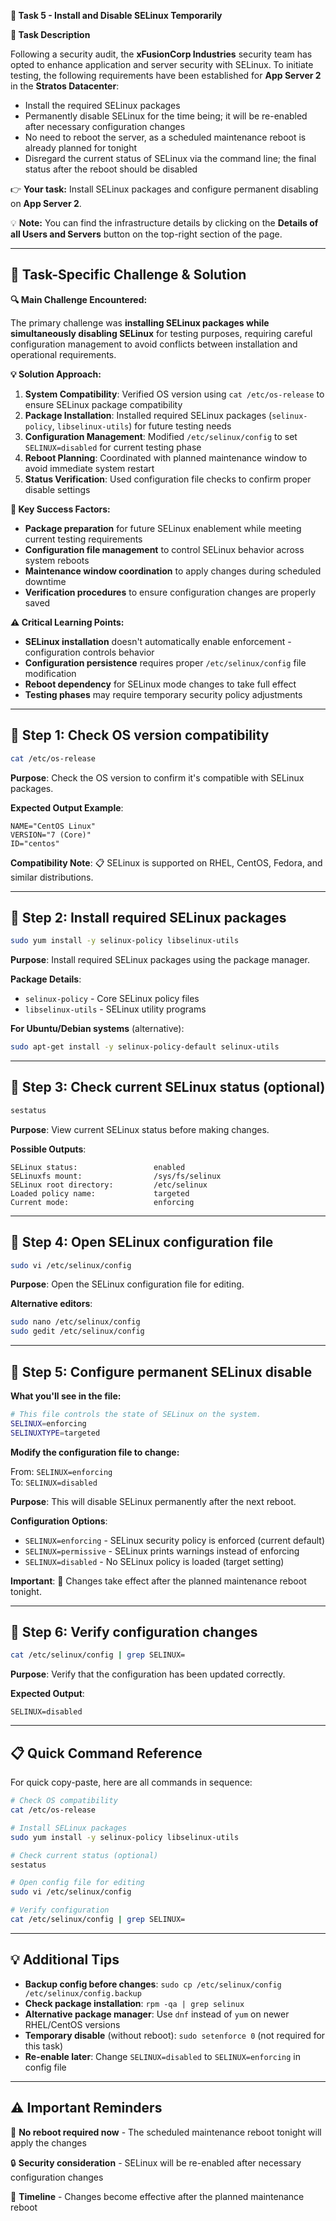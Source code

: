 **🌟 Task 5 - Install and Disable SELinux Temporarily**

**📌 Task Description**

Following a security audit, the **xFusionCorp Industries** security team has opted to enhance application and server security with SELinux. To initiate testing, the following requirements have been established for **App Server 2** in the **Stratos Datacenter**:

- Install the required SELinux packages
- Permanently disable SELinux for the time being; it will be re-enabled after necessary configuration changes
- No need to reboot the server, as a scheduled maintenance reboot is already planned for tonight
- Disregard the current status of SELinux via the command line; the final status after the reboot should be disabled

👉 **Your task:** Install SELinux packages and configure permanent disabling on **App Server 2**.

💡 **Note:** You can find the infrastructure details by clicking on the **Details of all Users and Servers** button on the top-right section of the page.

---

## 🚨 Task-Specific Challenge & Solution

**🔍 Main Challenge Encountered:**

The primary challenge was **installing SELinux packages while simultaneously disabling SELinux** for testing purposes, requiring careful configuration management to avoid conflicts between installation and operational requirements.

**💡 Solution Approach:**

1. **System Compatibility**: Verified OS version using `cat /etc/os-release` to ensure SELinux package compatibility
2. **Package Installation**: Installed required SELinux packages (`selinux-policy`, `libselinux-utils`) for future testing needs
3. **Configuration Management**: Modified `/etc/selinux/config` to set `SELINUX=disabled` for current testing phase
4. **Reboot Planning**: Coordinated with planned maintenance window to avoid immediate system restart
5. **Status Verification**: Used configuration file checks to confirm proper disable settings

**🎯 Key Success Factors:**
- **Package preparation** for future SELinux enablement while meeting current testing requirements
- **Configuration file management** to control SELinux behavior across system reboots
- **Maintenance window coordination** to apply changes during scheduled downtime
- **Verification procedures** to ensure configuration changes are properly saved

**⚠️ Critical Learning Points:**
- **SELinux installation** doesn't automatically enable enforcement - configuration controls behavior
- **Configuration persistence** requires proper `/etc/selinux/config` file modification
- **Reboot dependency** for SELinux mode changes to take full effect
- **Testing phases** may require temporary security policy adjustments

---

## 🔹 Step 1: Check OS version compatibility

```bash
cat /etc/os-release
```

**Purpose**: Check the OS version to confirm it's compatible with SELinux packages.

**Expected Output Example**:
```
NAME="CentOS Linux"
VERSION="7 (Core)"
ID="centos"
```

**Compatibility Note**: 📋 SELinux is supported on RHEL, CentOS, Fedora, and similar distributions.

---

## 🔹 Step 2: Install required SELinux packages

```bash
sudo yum install -y selinux-policy libselinux-utils
```

**Purpose**: Install required SELinux packages using the package manager.

**Package Details**:
- `selinux-policy` - Core SELinux policy files
- `libselinux-utils` - SELinux utility programs

**For Ubuntu/Debian systems** (alternative):
```bash
sudo apt-get install -y selinux-policy-default selinux-utils
```

---

## 🔹 Step 3: Check current SELinux status (optional)

```bash
sestatus
```

**Purpose**: View current SELinux status before making changes.

**Possible Outputs**:
```
SELinux status:                 enabled
SELinuxfs mount:                /sys/fs/selinux
SELinux root directory:         /etc/selinux
Loaded policy name:             targeted
Current mode:                   enforcing
```

---

## 🔹 Step 4: Open SELinux configuration file

```bash
sudo vi /etc/selinux/config
```

**Purpose**: Open the SELinux configuration file for editing.

**Alternative editors**:
```bash
sudo nano /etc/selinux/config
sudo gedit /etc/selinux/config
```

---

## 🔹 Step 5: Configure permanent SELinux disable

**What you'll see in the file:**
```bash
# This file controls the state of SELinux on the system.
SELINUX=enforcing
SELINUXTYPE=targeted
```

**Modify the configuration file to change:**

From: `SELINUX=enforcing`  
To: `SELINUX=disabled`

**Purpose**: This will disable SELinux permanently after the next reboot.

**Configuration Options**:
- `SELINUX=enforcing` - SELinux security policy is enforced (current default)
- `SELINUX=permissive` - SELinux prints warnings instead of enforcing
- `SELINUX=disabled` - No SELinux policy is loaded (target setting)

**Important**: 🔄 Changes take effect after the planned maintenance reboot tonight.

---

## 🔹 Step 6: Verify configuration changes

```bash
cat /etc/selinux/config | grep SELINUX=
```

**Purpose**: Verify that the configuration has been updated correctly.

**Expected Output**:
```
SELINUX=disabled
```

---

## 📋 Quick Command Reference

For quick copy-paste, here are all commands in sequence:

```bash
# Check OS compatibility
cat /etc/os-release

# Install SELinux packages
sudo yum install -y selinux-policy libselinux-utils

# Check current status (optional)
sestatus

# Open config file for editing
sudo vi /etc/selinux/config

# Verify configuration
cat /etc/selinux/config | grep SELINUX=
```

---

## 💡 Additional Tips

- **Backup config before changes**: `sudo cp /etc/selinux/config /etc/selinux/config.backup`
- **Check package installation**: `rpm -qa | grep selinux`
- **Alternative package manager**: Use `dnf` instead of `yum` on newer RHEL/CentOS versions
- **Temporary disable** (without reboot): `sudo setenforce 0` (not required for this task)
- **Re-enable later**: Change `SELINUX=disabled` to `SELINUX=enforcing` in config file

---

## ⚠️ Important Reminders

🔧 **No reboot required now** - The scheduled maintenance reboot tonight will apply the changes

🔒 **Security consideration** - SELinux will be re-enabled after necessary configuration changes

📅 **Timeline** - Changes become effective after the planned maintenance reboot